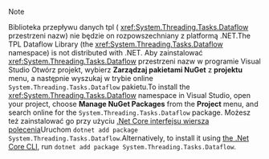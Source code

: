 > [!NOTE]
> <span data-ttu-id="35163-101">Biblioteka przepływu danych tpl ( <xref:System.Threading.Tasks.Dataflow> przestrzeni nazw) nie będzie on rozpowszechniany z platformą .NET.</span><span class="sxs-lookup"><span data-stu-id="35163-101">The TPL Dataflow Library (the <xref:System.Threading.Tasks.Dataflow> namespace) is not distributed with .NET.</span></span> <span data-ttu-id="35163-102">Aby zainstalować <xref:System.Threading.Tasks.Dataflow> przestrzeni nazw w programie Visual Studio Otwórz projekt, wybierz **Zarządzaj pakietami NuGet** z **projektu** menu, a następnie wyszukaj w trybie online `System.Threading.Tasks.Dataflow` pakietu.</span><span class="sxs-lookup"><span data-stu-id="35163-102">To install the <xref:System.Threading.Tasks.Dataflow> namespace in Visual Studio, open your project, choose **Manage NuGet Packages** from the **Project** menu, and search online for the `System.Threading.Tasks.Dataflow` package.</span></span> <span data-ttu-id="35163-103">Możesz też zainstalować go przy użyciu [.Net Core interfejsu wiersza polecenia](~/docs/core/tools/index.md)Uruchom `dotnet add package System.Threading.Tasks.Dataflow`.</span><span class="sxs-lookup"><span data-stu-id="35163-103">Alternatively, to install it using [the .Net Core CLI](~/docs/core/tools/index.md), run `dotnet add package System.Threading.Tasks.Dataflow`.</span></span>
